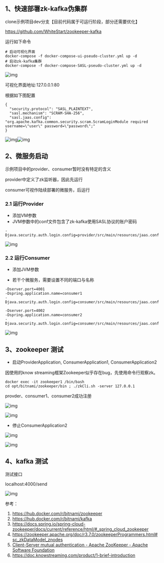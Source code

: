 ## 1、快速部署zk-kafka伪集群

clone示例项目dev分支【目前代码属于可运行阶段，部分还需要优化】

https://github.com/WhiteStart/zookeeper-kafka

运行如下命令

```
# 启动可视化界面
docker-compose -f docker-compose-ui-pseudo-cluster.yml up -d
# 启动zk-kafka集群
docker-compose -f docker-compose-SASL-pseudo-cluster.yml up -d
```

![img](https://wdcdn.qpic.cn/MTY4ODg1NTczNDQ5MjQ2Mw_898989_QgZE7SlzBNBTJ6nZ_1689563873?w=1091&h=623&type=image/png)



可视化界面地址:127.0.0.1:80

根据如下图配置

```
{
  "security.protocol": "SASL_PLAINTEXT",
  "sasl.mechanism": "SCRAM-SHA-256",
  "sasl.jaas.config": "org.apache.kafka.common.security.scram.ScramLoginModule required username=\"user\" password=\"password\";"
}
```

![img](https://wdcdn.qpic.cn/MTY4ODg1NTczNDQ5MjQ2Mw_744972_BjYGe9cEfccmAj1K_1689563553?w=1414&h=919&type=image/png)![img](https://wdcdn.qpic.cn/MTY4ODg1NTczNDQ5MjQ2Mw_717504_-j70QUMhJq8_t7M0_1689563672?w=1410&h=823&type=image/png)



## 2、微服务启动

示例项目中的provider、consumer暂时没有特定的含义

provider中定义了zk监听器，因此先运行

consumer可视作陆续部署的微服务，后运行

### 2.1 运行Provider

- 添加VM参数
-  JVM参数中的conf文件包含了zk-kafka使用SASL协议的账户密码

```
-Djava.security.auth.login.config=provider/src/main/resources/jaas.conf
```

![img](https://wdcdn.qpic.cn/MTY4ODg1NTczNDQ5MjQ2Mw_917592_2XVLIKtVoxqk7S1S_1689564003?w=1043&h=667&type=image/png)



### 2.2 运行Consumer

- 添加JVM参数

- 若干个微服务，需要设置不同的端口与名称

```
-Dserver.port=4001
-Dspring.application.name=consumer1
-Djava.security.auth.login.config=consumer/src/main/resources/jaas.conf
```

```
-Dserver.port=4002
-Dspring.application.name=consumer2
-Djava.security.auth.login.config=consumer/src/main/resources/jaas.conf
```

![img](https://wdcdn.qpic.cn/MTY4ODg1NTczNDQ5MjQ2Mw_739685_BCjELNw2TzCt0CaI_1689564269?w=1007&h=312&type=image/png)



## 3、zookeeper 测试

- 启动ProviderApplication, ConsumerApplication1, ConsumerApplication2

因使用的know streaming框架Zookeeper似乎存在bug，先使用命令行观察zk。

```
docker exec -it zookeeper1 /bin/bash
cd opt/bitnami/zookeeper/bin ; ./zkCli.sh -server 127.0.0.1
```

provder、consumer1、consumer2成功注册

![img](https://wdcdn.qpic.cn/MTY4ODg1NTczNDQ5MjQ2Mw_736006_Fp1v3VnXFKPr2YJC_1689564595?w=1135&h=143&type=image/png)

![img](https://wdcdn.qpic.cn/MTY4ODg1NTczNDQ5MjQ2Mw_351547_7jzaFneO8Xs5ZqNK_1689564717?w=805&h=159&type=image/png)

-  停止ConsumerApplication2

![img](https://wdcdn.qpic.cn/MTY4ODg1NTczNDQ5MjQ2Mw_318963_mG4jCxLivojNF1_U_1689564897?w=305&h=44&type=image/png)

![img](https://wdcdn.qpic.cn/MTY4ODg1NTczNDQ5MjQ2Mw_835961__iWJrKvEPm3VvK19_1689564906?w=850&h=51&type=image/png)



## 4、kafka 测试

测试接口

localhost:4000/send

![img](https://wdcdn.qpic.cn/MTY4ODg1NTczNDQ5MjQ2Mw_604435_vDYn8HQ0hxVTxFaB_1689565088?w=1719&h=810&type=image/png)

参考：

1. https://hub.docker.com/r/bitnami/zookeeper
2.  https://hub.docker.com/r/bitnami/kafka
3.  https://docs.spring.io/spring-cloud-zookeeper/docs/current/reference/html/#_spring_cloud_zookeeper
4.  https://zookeeper.apache.org/doc/r3.7.0/zookeeperProgrammers.html#sc_zkDataModel_znodes
5.  [Client-Server mutual authentication - Apache ZooKeeper - Apache Software Foundation](https://cwiki.apache.org/confluence/display/ZOOKEEPER/Client-Server+mutual+authentication)
6. https://doc.knowstreaming.com/product/1-brief-introduction

